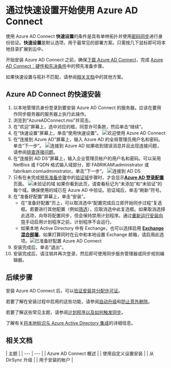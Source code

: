 <properties
    pageTitle="Azure AD Connect：开始使用快速设置 | Azure"
    description="了解如何下载、安装和运行 Azure AD Connect 的设置向导。"
    services="active-directory"
    documentationcenter=""
    author="andkjell"
    manager="femila"
    editor="curtand" />
<tags
    ms.assetid="b6ce45fd-554d-4f4d-95d1-47996d561c9f"
    ms.service="active-directory"
    ms.workload="identity"
    ms.tgt_pltfrm="na"
    ms.devlang="na"
    ms.topic="get-started-article"
    ms.date="02/07/2017"
    wacn.date="03/07/2017"
    ms.author="billmath" />  


# 通过快速设置开始使用 Azure AD Connect
使用 Azure AD Connect **快速设置**的条件是具有单林拓扑并使用[密码同步](/documentation/articles/active-directory-aadconnectsync-implement-password-synchronization/)进行身份验证。**快速设置**是默认选项，用于最常见的部署方案。只需按几下鼠标即可将本地目录扩展到云中。

开始安装 Azure AD Connect 之前，确保[下载 Azure AD Connect](http://go.microsoft.com/fwlink/?LinkId=615771)，完成 [Azure AD Connect：硬件和先决条件](/documentation/articles/active-directory-aadconnect-prerequisites/)中的预先准备步骤。

如果快速设置与拓扑不匹配，请参阅[相关文档](#related-documentation)中的其他方案。

## Azure AD Connect 的快速安装

1. 以本地管理员身份登录到要安装 Azure AD Connect 的服务器。应该在要用作同步服务器的服务器上执行此操作。
2. 浏览到“AzureADConnect.msi”并双击。
3. 在“欢迎”屏幕上，选中对应的框，同意许可条款，然后单击“继续”。
4. 在“快速设置”屏幕上，单击“使用快速设置”。
![欢迎使用 Azure AD Connect](./media/active-directory-aadconnect-get-started-express/express.png)
5. 在“连接到 Azure AD”屏幕上，输入 Azure AD 的全局管理员用户名和密码。单击“下一步”。
![连接到 Azure AD](./media/active-directory-aadconnect-get-started-express/connectaad.png) 如果收到错误消息并且出现连接问题，请参阅[排查连接问题](/documentation/articles/active-directory-aadconnect-troubleshoot-connectivity/)。
6. 在“连接到 AD DS”屏幕上，输入企业管理员帐户的用户名和密码。可以采用 NetBios 或 FQDN 格式输入域部分，即 FABRIKAM\\administrator 或 fabrikam.com\\administrator。单击“下一步”。
![连接到 AD DS](./media/active-directory-aadconnect-get-started-express/connectad.png)
7. 只有在未完成[预先准备步骤](/documentation/articles/active-directory-aadconnect-prerequisites/)中的[验证域](/documentation/articles/active-directory-add-domain/)步骤时，才会显示[**Azure AD 登录配置**](/documentation/articles/active-directory-aadconnect-user-signin/#azure-ad-sign-in-configuration/)页面。
![未验证的域](./media/active-directory-aadconnect-get-started-express/unverifieddomain.png) 如果你看到此页，请查看标记为“未添加”和“未验证”的每个域。确保使用的域已在 Azure AD 中验证。验证域后，单击“刷新”符号。
8. 在“准备好配置”屏幕上，单击“安装”。
   - 在“准备好配置”页上，可以取消选中“配置完成后立即开始同步过程”复选框。若要进行其他配置（例如[筛选](/documentation/articles/active-directory-aadconnectsync-configure-filtering/)），应取消选中此复选框。如果取消选择此选项，向导将配置同步，但会保持禁用计划程序。通过[重新运行安装向导](/documentation/articles/active-directory-aadconnectsync-installation-wizard/)手动启用计划程序之前，计划程序不会运行。
   - 如果本地 Active Directory 中有 Exchange，也可以选择启用 [**Exchange 混合部署**](https://technet.microsoft.com/zh-cn/library/jj200581.aspx)。如果打算同时在云中和本地设置 Exchange 邮箱，请启用此选项。![已准备好配置 Azure AD Connect](./media/active-directory-aadconnect-get-started-express/readytoconfigure.png)
9. 安装完成后，单击“退出”。
10. 安装完成后，请注销并再次登录，然后即可使用同步服务管理器或同步规则编辑器。

## 后续步骤
安装 Azure AD Connect 后，可以[验证安装并分配许可证](/documentation/articles/active-directory-aadconnect-whats-next/)。

若要了解在安装过程中启用的这些功能，请参阅[自动升级](/documentation/articles/active-directory-aadconnect-feature-automatic-upgrade/)和[防止意外删除](/documentation/articles/active-directory-aadconnectsync-feature-prevent-accidental-deletes/)。

若要了解这些常见主题，请参阅[计划程序以及如何触发同步](/documentation/articles/active-directory-aadconnectsync-feature-scheduler/)。

了解有关[将本地标识与 Azure Active Directory 集成](/documentation/articles/active-directory-aadconnect/)的详细信息。

## 相关文档 <a name="related-documentation"></a>
| 主题 |
| --- | --- |
| Azure AD Connect 概述 |
| 使用自定义设置安装 |
| 从 DirSync 升级 |
| 用于安装的帐户 |

<!---HONumber=Mooncake_0227_2017-->
<!---Update_Description: wording update -->